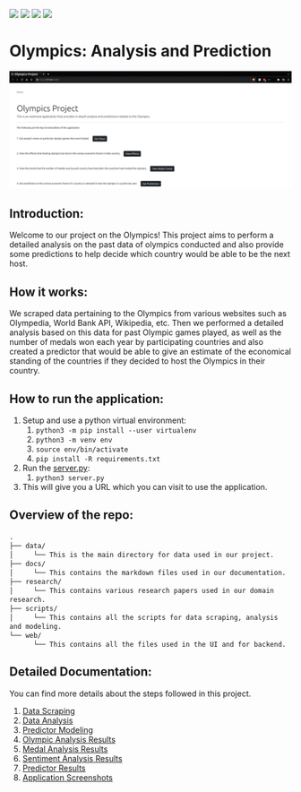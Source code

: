 ![](https://img.shields.io/github/license/srakhe/olympics?style=for-the-badge)
![](https://img.shields.io/github/issues/srakhe/olympics?style=for-the-badge)
![](https://img.shields.io/github/issues-pr/srakhe/olympics?style=for-the-badge)
![](https://img.shields.io/github/last-commit/srakhe/olympics/main?style=for-the-badge)

# Olympics: Analysis and Prediction

![](docs/res/main_menu.png)

## Introduction:

Welcome to our project on the Olympics! This project aims to perform a detailed analysis on the past data of olympics
conducted and also provide some predictions to help decide which country would be able to be the next host.

## How it works:

We scraped data pertaining to the Olympics from various websites such as Olympedia, World Bank API, Wikipedia, etc. Then
we performed a detailed analysis based on this data for past Olympic games played, as well as the number of medals won
each year by participating countries and also created a predictor that would be able to give an estimate of the
economical standing of the countries if they decided to host the Olympics in their country.

## How to run the application:

1. Setup and use a python virtual environment:
    1. `python3 -m pip install --user virtualenv`
    2. `python3 -m venv env`
    3. `source env/bin/activate`
    4. `pip install -R requirements.txt`
2. Run the [server.py](web/server.py):
    1. `python3 server.py`
3. This will give you a URL which you can visit to use the application.

## Overview of the repo:
```
. 
├── data/ 
│     └── This is the main directory for data used in our project. 
├── docs/ 
│     └── This contains the markdown files used in our documentation. 
├── research/ 
│     └── This contains various research papers used in our domain research.
├── scripts/ 
│     └── This contains all the scripts for data scraping, analysis and modeling. 
└── web/ 
      └── This contains all the files used in the UI and for backend.
```

## Detailed Documentation:

You can find more details about the steps followed in this project.

1. [Data Scraping](docs/scrapers.md)
2. [Data Analysis](docs/analysis.md)
3. [Predictor Modeling](docs/predictor.md)
4. [Olympic Analysis Results](https://htmlpreview.github.io/?https://github.com/srakhe/olympics/blob/main/web/static/analysis/olympic_analysis/olympic_analysis.html)
5. [Medal Analysis Results](https://htmlpreview.github.io/?https://github.com/srakhe/olympics/blob/main/web/static/analysis/medal_analysis/medal_analysis.html)
6. [Sentiment Analysis Results](docs/sentiment_results.md)
7. [Predictor Results](docs/predictor_results.md)
8. [Application Screenshots](docs/screenshots.md)